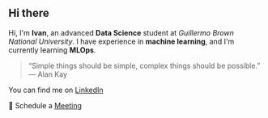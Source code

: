 ## Hi there

Hi, I'm **Ivan**, an advanced **Data Science** student at *Guillermo Brown National University*. I have experience in **machine learning**, and I'm currently learning **MLOps**. 

> “Simple things should be simple, complex things should be possible.” — Alan Kay

You can find me on [LinkedIn](https://www.linkedin.com/in/ledesma-ivan/)

📆 Schedule a [Meeting](https://cal.com/ledesma-ivan)

